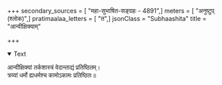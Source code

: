+++
secondary_sources = [ "महा-सुभाषित-सङ्ग्रहः - 4891",]
meters = [ "अनुष्टुप् (श्लोक)",]
pratimaalaa_letters = [ "त",]
jsonClass = "Subhaashita"
title = "आन्वीक्षिक्याम्"

+++

<details open><summary>Text</summary>

आन्वीक्षिक्यां तर्कशास्त्रं वेदान्ताद्यं प्रतिष्ठितम्।  
त्रय्यां धर्मो ह्यधर्मश्च कामोऽकामः प्रतिष्ठितः॥
</details>
